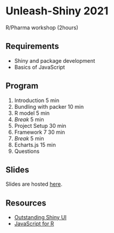# Unleash-Shiny 2021

R/Pharma workshop (2hours)

## Requirements

- Shiny and package development
- Basics of JavaScript

## Program

1. Introduction 				5  min
2. Bundling with packer 10 min
3. R model 							5  min
4. _Break_ 							5  min
5. Project Setup 				30 min
6. Framework 7 					30 min
7. _Break_ 							5  min
8. Echarts.js 					15 min
9. Questions

## Slides

Slides are hosted [here](https://rinterface.com/shiny/talks/RPharma2021/).

## Resources

- [Outstanding Shiny UI](https://divadnojnarg.github.io/outstanding-shiny-ui/)
- [JavaScript for R](https://javascript-for-r.com/) 
